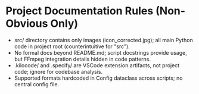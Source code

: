 # Project Documentation Rules (Non-Obvious Only)
- src/ directory contains only images (icon_corrected.jpg); all main Python code in project root (counterintuitive for "src").
- No formal docs beyond README.md; script docstrings provide usage, but FFmpeg integration details hidden in code patterns.
- .kilocode/ and .specify/ are VSCode extension artifacts, not project code; ignore for codebase analysis.
- Supported formats hardcoded in Config dataclass across scripts; no central config file.